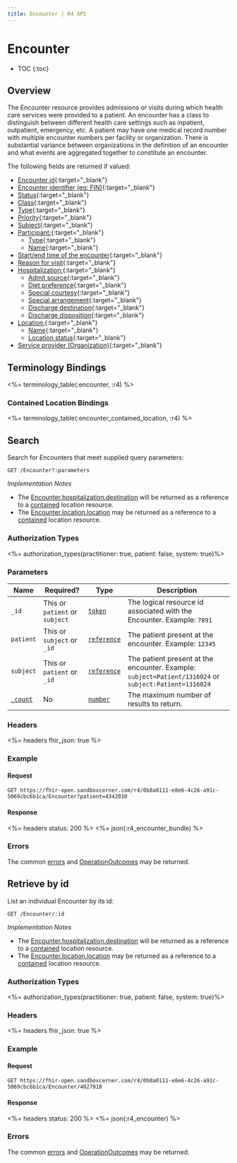 ```yaml
---
title: Encounter | R4 API
---
```


# Encounter

* TOC
{:toc}

## Overview

The Encounter resource provides admissions or visits during which health care services were provided to a patient. An encounter has a class to distinguish between different health care settings such as inpatient, outpatient, emergency, etc. A patient may have one medical record number with multiple encounter numbers per facility or organization. There is substantial variance between organizations in the definition of an encounter and what events are aggregated together to constitute an encounter.

The following fields are returned if valued:

* [Encounter id](http://hl7.org/fhir/r4/encounter-definitions.html#Encounter.id){:target="_blank"}
* [Encounter identifier (eg: FIN)](http://hl7.org/fhir/r4/encounter-definitions.html#Encounter.identifier){:target="_blank"}
* [Status](http://hl7.org/fhir/r4/encounter-definitions.html#Encounter.status){:target="_blank"}
* [Class](http://hl7.org/fhir/r4/encounter-definitions.html#Encounter.class){:target="_blank"}
* [Type](http://hl7.org/fhir/r4/encounter-definitions.html#Encounter.type){:target="_blank"}
* [Priority](http://hl7.org/fhir/r4/encounter-definitions.html#Encounter.priority){:target="_blank"}
* [Subject](http://hl7.org/fhir/r4/encounter-definitions.html#Encounter.subject){:target="_blank"}
* [Participant:](http://hl7.org/fhir/r4/encounter-definitions.html#Encounter.participant){:target="_blank"}
   * [Type](http://hl7.org/fhir/r4/encounter-definitions.html#Encounter.participant.type){:target="_blank"}
   * [Name](http://hl7.org/fhir/r4/encounter-definitions.html#Encounter.participant.individual){:target="_blank"}
* [Start/end time of the encounter](http://hl7.org/fhir/r4/encounter-definitions.html#Encounter.period){:target="_blank"}
* [Reason for visit](http://hl7.org/fhir/r4/encounter-definitions.html#Encounter.reasonCode){:target="_blank"}
* [Hospitalization:](http://hl7.org/fhir/r4/encounter-definitions.html#Encounter.hospitalization){:target="_blank"}
   * [Admit source](http://hl7.org/fhir/r4/encounter-definitions.html#Encounter.hospitalization.admitSource){:target="_blank"}
   * [Diet preference](http://hl7.org/fhir/r4/encounter-definitions.html#Encounter.hospitalization.dietPreference){:target="_blank"}
   * [Special courtesy](http://hl7.org/fhir/r4/encounter-definitions.html#Encounter.hospitalization.specialCourtesy){:target="_blank"}
   * [Special arrangement](http://hl7.org/fhir/r4/encounter-definitions.html#Encounter.hospitalization.specialArrangement){:target="_blank"}
   * [Discharge destination](http://hl7.org/fhir/r4/encounter-definitions.html#Encounter.hospitalization.destination){:target="_blank"}
   * [Discharge disposition](http://hl7.org/fhir/r4/encounter-definitions.html#Encounter.hospitalization.dischargeDisposition){:target="_blank"}
* [Location:](http://hl7.org/fhir/r4/encounter-definitions.html#Encounter.location){:target="_blank"}
   * [Name](http://hl7.org/fhir/r4/encounter-definitions.html#Encounter.location.location){:target="_blank"}
   * [Location status](http://hl7.org/fhir/r4/encounter-definitions.html#Encounter.location.status){:target="_blank"}
* [Service provider (Organization)](http://hl7.org/fhir/r4/encounter-definitions.html#Encounter.serviceProvider){:target="_blank"}

## Terminology Bindings

<%= terminology_table(:encounter, :r4) %>

### Contained Location Bindings

<%= terminology_table(:encounter_contained_location, :r4) %>

## Search

Search for Encounters that meet supplied query parameters:

    GET /Encounter?:parameters

_Implementation Notes_

* The [Encounter.hospitalization.destination] will be returned as a reference to a [contained] location resource.
* The [Encounter.location.location] may be returned as a reference to a [contained] location resource.

### Authorization Types

<%= authorization_types(practitioner: true, patient: false, system: true)%>

### Parameters

 Name       | Required?                      | Type          | Description
------------|--------------------------------|---------------|-------------------------------------------------------------------------------------------------------
 `_id`      | This or `patient` or `subject` | [`token`]     | The logical resource id associated with the Encounter. Example: `7891`
 `patient`  | This or `subject` or `_id`     | [`reference`] | The patient present at the encounter. Example: `12345`
 `subject`  | This or `patient` or `_id`     | [`reference`] | The patient present at the encounter. Example: `subject=Patient/1316024` or `subject:Patient=1316024`
 [`_count`] | No                             | [`number`]    | The maximum number of results to return.

### Headers

<%= headers fhir_json: true %>

### Example

#### Request

    GET https://fhir-open.sandboxcerner.com/r4/0b8a0111-e8e6-4c26-a91c-5069cbc6b1ca/Encounter?patient=4342010

#### Response

<%= headers status: 200 %>
<%= json(:r4_encounter_bundle) %>

### Errors

The common [errors] and [OperationOutcomes] may be returned.

## Retrieve by id

List an individual Encounter by its id:

    GET /Encounter/:id

_Implementation Notes_

* The [Encounter.hospitalization.destination] will be returned as a reference to a [contained] location resource.
* The [Encounter.location.location] may be returned as a reference to a [contained] location resource.

### Authorization Types

<%= authorization_types(practitioner: true, patient: false, system: true)%>

### Headers

<%= headers fhir_json: true %>

### Example

#### Request

    GET https://fhir-open.sandboxcerner.com/r4/0b8a0111-e8e6-4c26-a91c-5069cbc6b1ca/Encounter/4027918

#### Response

<%= headers status: 200 %>
<%= json(:r4_encounter) %>

### Errors

The common [errors] and [OperationOutcomes] may be returned.

[contained]: http://hl7.org/fhir/r4/references.html#contained
[Encounter.hospitalization.destination]: http://hl7.org/fhir/r4/encounter-definitions.html#Encounter.hospitalization.destination
[Encounter.location.location]: http://hl7.org/fhir/r4/encounter-definitions.html#Encounter.location.location
[`reference`]: http://hl7.org/fhir/r4/search.html#reference
[`token`]: http://hl7.org/fhir/r4/search.html#token
[`number`]: http://hl7.org/fhir/r4/search.html#number
[`_count`]: http://hl7.org/fhir/r4/search.html#count
[errors]: ../../#client-errors
[OperationOutcomes]: ../../#operation-outcomes
